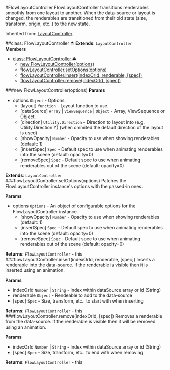 <a name="module_FlowLayoutController"></a>
#FlowLayoutController
FlowLayoutController transitions renderables smoothly from one
layout to another. When the data-source or layout is changed,
the renderables are transitioned from their old state (size,
transform, origin, etc..) to the new state.

Inherited from: [LayoutController](./LayoutController.md)

<a name="exp_module_FlowLayoutController"></a>
##class: FlowLayoutController ⏏
**Extends**: `LayoutController`  
**Members**

* [class: FlowLayoutController ⏏](#exp_module_FlowLayoutController)
  * [new FlowLayoutController(options)](#exp_new_module_FlowLayoutController)
  * [flowLayoutController.setOptions(options)](#module_FlowLayoutController#setOptions)
  * [flowLayoutController.insert(indexOrId, renderable, [spec])](#module_FlowLayoutController#insert)
  * [flowLayoutController.remove(indexOrId, [spec])](#module_FlowLayoutController#remove)

<a name="exp_new_module_FlowLayoutController"></a>
###new FlowLayoutController(options)
**Params**

- options `Object` - Options.  
  - \[layout\] `function` - Layout function to use.  
  - \[dataSource\] `Array` | `ViewSequence` | `Object` - Array, ViewSequence or Object.  
  - \[direction\] `Utility.Direction` - Direction to layout into (e.g. Utility.Direction.Y) (when ommited the default direction of the layout is used)  
  - \[showOpacity\] `Number` - Opacity to use when showing renderables (default: 1)  
  - \[insertSpec\] `Spec` - Default spec to use when animating renderables into the scene (default: opacity=0)  
  - \[removeSpec\] `Spec` - Default spec to use when animating renderables out of the scene (default: opacity=0)  

**Extends**: `LayoutController`  
<a name="module_FlowLayoutController#setOptions"></a>
###flowLayoutController.setOptions(options)
Patches the FlowLayoutController instance's options with the passed-in ones.

**Params**

- options `Options` - An object of configurable options for the FlowLayoutController instance.  
  - \[showOpacity\] `Number` - Opacity to use when showing renderables (default: 1)  
  - \[insertSpec\] `Spec` - Default spec to use when animating renderables into the scene (default: opacity=0)  
  - \[removeSpec\] `Spec` - Default spec to use when animating renderables out of the scene (default: opacity=0)  

**Returns**: `FlowLayoutController` - this  
<a name="module_FlowLayoutController#insert"></a>
###flowLayoutController.insert(indexOrId, renderable, [spec])
Inserts a renderable into the data-source. If the renderable is visible
then it is inserted using an animation.

**Params**

- indexOrId `Number` | `String` - Index within dataSource array or id (String)  
- renderable `Object` - Rendeable to add to the data-source  
- \[spec\] `Spec` - Size, transform, etc.. to start with when inserting  

**Returns**: `FlowLayoutController` - this  
<a name="module_FlowLayoutController#remove"></a>
###flowLayoutController.remove(indexOrId, [spec])
Removes a renderable from the data-source. If the renderable is visible
then it will be removed using an animation.

**Params**

- indexOrId `Number` | `String` - Index within dataSource array or id (String)  
- \[spec\] `Spec` - Size, transform, etc.. to end with when removing  

**Returns**: `FlowLayoutController` - this  
